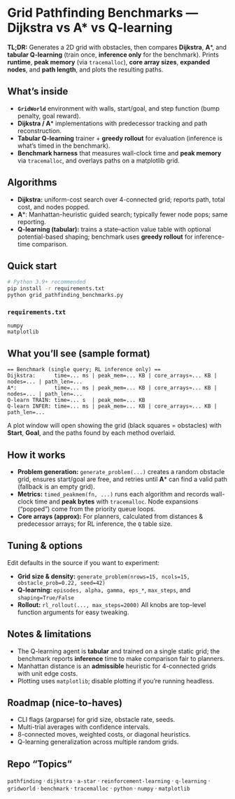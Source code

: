# Grid Pathfinding Benchmarks — Dijkstra vs A* vs Q-learning

**TL;DR:** Generates a 2D grid with obstacles, then compares **Dijkstra**, **A***, and **tabular Q-learning** (train once, **inference only** for the benchmark). Prints **runtime**, **peak memory** (via `tracemalloc`), **core array sizes**, **expanded nodes**, and **path length**, and plots the resulting paths.

## What’s inside
- **`GridWorld`** environment with walls, start/goal, and step function (bump penalty, goal reward).
- **Dijkstra / A*** implementations with predecessor tracking and path reconstruction.
- **Tabular Q-learning** trainer + **greedy rollout** for evaluation (inference is what’s timed in the benchmark).
- **Benchmark harness** that measures wall-clock time and **peak memory** via `tracemalloc`, and overlays paths on a matplotlib grid.

## Algorithms
- **Dijkstra:** uniform-cost search over 4-connected grid; reports path, total cost, and nodes popped.
- **A***: Manhattan-heuristic guided search; typically fewer node pops; same reporting.
- **Q-learning (tabular):** trains a state–action value table with optional potential-based shaping; benchmark uses **greedy rollout** for inference-time comparison.

## Quick start
```bash
# Python 3.9+ recommended
pip install -r requirements.txt
python grid_pathfinding_benchmarks.py
```

### `requirements.txt`
```
numpy
matplotlib
```

## What you’ll see (sample format)
```
== Benchmark (single query; RL inference only) ==
Dijkstra:      time=... ms | peak_mem=... KB | core_arrays≈... KB | nodes=... | path_len=...
A*:            time=... ms | peak_mem=... KB | core_arrays≈... KB | nodes=... | path_len=...
Q-learn TRAIN: time=... s  | peak_mem=... KB
Q-learn INFER: time=... ms | peak_mem=... KB | core_arrays≈... KB | path_len=...
```
A plot window will open showing the grid (black squares = obstacles) with **Start**, **Goal**, and the paths found by each method overlaid.

## How it works
- **Problem generation:** `generate_problem(...)` creates a random obstacle grid, ensures start/goal are free, and retries until **A*** can find a valid path (fallback is an empty grid).
- **Metrics:** `timed_peakmem(fn, ...)` runs each algorithm and records wall-clock time and **peak bytes** with `tracemalloc`. Node expansions (“popped”) come from the priority queue loops.
- **Core arrays (approx):** For planners, calculated from distances & predecessor arrays; for RL inference, the `Q` table size.

## Tuning & options
Edit defaults in the source if you want to experiment:
- **Grid size & density:** `generate_problem(nrows=15, ncols=15, obstacle_prob=0.22, seed=42)`
- **Q-learning:** `episodes, alpha, gamma, eps_*`, `max_steps`, and `shaping=True/False`
- **Rollout:** `rl_rollout(..., max_steps=2000)`
All knobs are top-level function arguments for easy tweaking.

## Notes & limitations
- The Q-learning agent is **tabular** and trained on a single static grid; the benchmark reports **inference** time to make comparison fair to planners.
- Manhattan distance is an **admissible** heuristic for 4-connected grids with unit edge costs.
- Plotting uses `matplotlib`; disable plotting if you’re running headless.

## Roadmap (nice-to-haves)
- CLI flags (argparse) for grid size, obstacle rate, seeds.
- Multi-trial averages with confidence intervals.
- 8-connected moves, weighted costs, or diagonal heuristics.
- Q-learning generalization across multiple random grids.

## Repo “Topics”
`pathfinding` · `dijkstra` · `a-star` · `reinforcement-learning` · `q-learning` · `gridworld` · `benchmark` · `tracemalloc` · `python` · `numpy` · `matplotlib`
